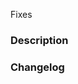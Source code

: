 <!--
Thanks for contributing! Please ensure your pull request adheres to the following guidelines:

- [ ] All commits contain a well written commit message and are signed-off (see [Submitting a pull request](https://tetragon.io/docs/contribution-guide/submitting-a-pull-request/)).
- [ ] All code is covered by unit and/or end-to-end tests where feasible.
- [ ] All generated files are updated if needed (see [Making changes](https://tetragon.io/docs/contribution-guide/making-changes/)).
- [ ] Provide a title or release-note blurb suitable for the release notes (see [guidelines](https://tetragon.io/docs/contribution-guide/release-notes/#release-note-blurb-in-pr)).
- [ ] Update documentation and write an upgrade note if needed (see [guidelines](https://tetragon.io/docs/contribution-guide/release-notes/#upgrade-notes)).
- [ ] Are you a user of Tetragon? Please add yourself to the [Users doc](https://github.com/cilium/cilium/blob/main/USERS.md) in the Cilium repository.
-->

Fixes <!-- #issue-number -->

### Description
<!-- Please describe quickly the change but most importantly the reason or context of your change -->

### Changelog
<!-- Enter the release note text in the codeblock below if needed or remove this section! -->

```release-note
```

